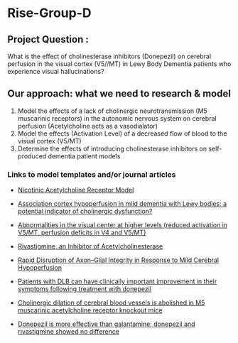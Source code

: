 # Rise-Group-D

## Project Question : 
  What is the effect of cholinesterase inhibitors (Donepezil) on cerebral perfusion in the visual cortex (V5//MT) in Lewy Body Dementia patients who experience visual             hallucinations? 

## Our approach: what we need to research & model

  1. Model the effects of a lack of cholinergic neurotransmission (M5 muscarinic receptors) in the autonomic nervous system on cerebral perfusion (Acetylcholine          acts as a vasodialator)
  2. Model the effects (Activation Level) of a decreased flow of blood to the visual cortex (V5/MT)
  3. Determine the effects of introducing cholinesterase inhibitors on self-produced dementia patient models

### Links to model templates and/or journal articles

  - [Nicotinic Acetylcholine Receptor Model](https://senselab.med.yale.edu/modeldb/ShowModel?model=120320#tabs-1)

  - [Association cortex hypoperfusion in mild dementia with Lewy bodies: a potential indicator of cholinergic dysfunction?](https://pubmed.ncbi.nlm.nih.gov/20924800/)

  - [Abnormalities in the visual center at higher levels (reduced activation in V5/MT, perfusion deficits in V4 and V5/MT)](https://www.ncbi.nlm.nih.gov/pmc/articles/PMC3365275/)

  - [Rivastigmine, an Inhibitor of Acetylcholinesterase](https://onlinelibrary.wiley.com/doi/full/10002/mds.21077?casa_token=Cym5QldS-tIAAAAA%3AI4L9hdn4e2YTga-dv0vgDsHVWqH9Z39z9fuX5u5wXA4e30fGfXkfTa2qotoVh_9Vu9Tt9PbAogPlIak)

  - [Rapid Disruption of Axon–Glial Integrity in Response to Mild Cerebral Hypoperfusion](https://www.ncbi.nlm.nih.gov/pmc/articles/PMC4337974/)

  - [Patients with DLB can have clinically important improvement in their symptoms following treatment with donepezil](https://search.proquest.com/docview/2396740596?pq-origsite=gscholar&fromopenview=true:)

  - [Cholinergic dilation of cerebral blood vessels is abolished in M5 muscarinic acetylcholine receptor knockout mice](https://www.pnas.org/content/98/24/14096)
  
  - [Donepezil is more effective than galantamine; donepezil and rivastigmine showed no difference](https://onlinelibrary.wiley.com/doi/epdf/10.1002/gps.1759:)
